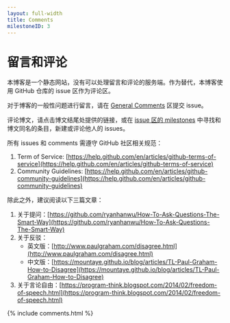 ```yaml
---
layout: full-width
title: Comments
milestoneID: 3
---
```


# 留言和评论

本博客是一个静态网站，没有可以处理留言和评论的服务端。作为替代，本博客使用 GitHub 仓库的 issue 区作为评论区。

对于博客的一般性问题进行留言，请在 [General Comments](https://github.com/MountAye/blog/milestone/1) 区提交 issue。

评论博文，请点击博文结尾处提供的链接，或在 [issue 区的 milestones](https://github.com/MountAye/blog/milestones) 中寻找和博文同名的条目，新建或评论他人的 issues。

所有 issues 和 comments 需遵守 GitHub 社区相关规范：

1. Term of Service: [https://help.github.com/en/articles/github-terms-of-service](https://help.github.com/en/articles/github-terms-of-service)
2. Community Guidelines: [https://help.github.com/en/articles/github-community-guidelines](https://help.github.com/en/articles/github-community-guidelines)

除此之外，建议阅读以下三篇文章：

1. 关于提问：[https://github.com/ryanhanwu/How-To-Ask-Questions-The-Smart-Way](https://github.com/ryanhanwu/How-To-Ask-Questions-The-Smart-Way)
2. 关于反驳：
    - 英文版：[http://www.paulgraham.com/disagree.html](http://www.paulgraham.com/disagree.html)
    - 中文版：[https://mountaye.github.io/blog/articles/TL-Paul-Graham-How-to-Disagree](https://mountaye.github.io/blog/articles/TL-Paul-Graham-How-to-Disagree)
3. 关于言论自由：[https://program-think.blogspot.com/2014/02/freedom-of-speech.html](https://program-think.blogspot.com/2014/02/freedom-of-speech.html)

{% include comments.html %}

